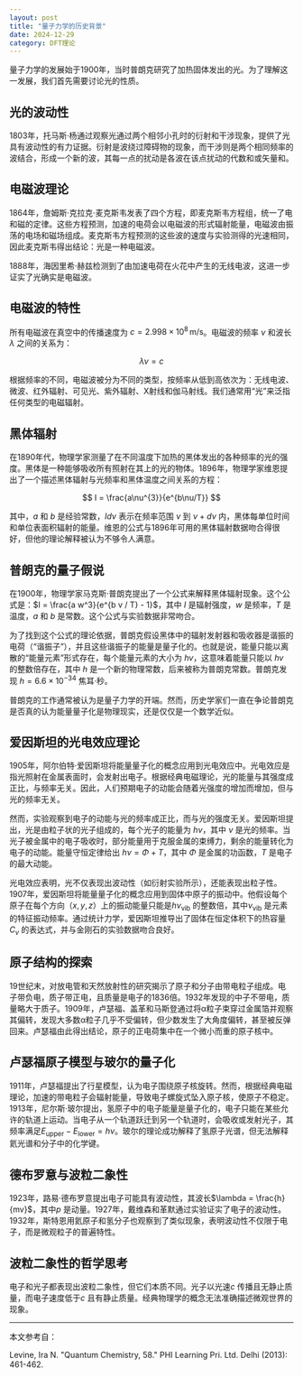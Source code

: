 ```yaml
---
layout: post
title: "量子力学的历史背景"
date: 2024-12-29
category: DFT理论
---
```


量子力学的发展始于1900年，当时普朗克研究了加热固体发出的光。为了理解这一发展，我们首先需要讨论光的性质。

## 光的波动性

1803年，托马斯·杨通过观察光通过两个相邻小孔时的衍射和干涉现象，提供了光具有波动性的有力证据。衍射是波绕过障碍物的现象，而干涉则是两个相同频率的波结合，形成一个新的波，其每一点的扰动是各波在该点扰动的代数和或矢量和。

## 电磁波理论

1864年，詹姆斯·克拉克·麦克斯韦发表了四个方程，即麦克斯韦方程组，统一了电和磁的定律。这些方程预测，加速的电荷会以电磁波的形式辐射能量，电磁波由振荡的电场和磁场组成。麦克斯韦方程预测的这些波的速度与实验测得的光速相同，因此麦克斯韦得出结论：光是一种电磁波。

1888年，海因里希·赫兹检测到了由加速电荷在火花中产生的无线电波，这进一步证实了光确实是电磁波。

## 电磁波的特性

所有电磁波在真空中的传播速度为 $c = 2.998 \times 10^8 \, \text{m/s}$。电磁波的频率 $\nu$ 和波长 $\lambda$ 之间的关系为：

$$
\lambda \nu = c
$$

根据频率的不同，电磁波被分为不同的类型，按频率从低到高依次为：无线电波、微波、红外辐射、可见光、紫外辐射、X射线和伽马射线。我们通常用“光”来泛指任何类型的电磁辐射。

## 黑体辐射

在1890年代，物理学家测量了在不同温度下加热的黑体发出的各种频率的光的强度。黑体是一种能够吸收所有照射在其上的光的物体。1896年，物理学家维恩提出了一个描述黑体辐射与光频率和黑体温度之间关系的方程：

$$
I = \frac{a\nu^{3}}{e^{b\nu/T}}
$$

其中，$a$ 和 $b$ 是经验常数，$Id\nu$ 表示在频率范围 $\nu$ 到 $\nu + d\nu$ 内，黑体每单位时间和单位表面积辐射的能量。维恩的公式与1896年可用的黑体辐射数据吻合得很好，但他的理论解释被认为不够令人满意。


## 普朗克的量子假说

在1900年，物理学家马克斯·普朗克提出了一个公式来解释黑体辐射现象。这个公式是：$I = \frac{a w^3}{e^{b v / T} - 1}$，其中 $I$ 是辐射强度，$w$ 是频率，$T$ 是温度，$a$ 和 $b$ 是常数。这个公式与实验数据非常吻合。

为了找到这个公式的理论依据，普朗克假设黑体中的辐射发射器和吸收器是谐振的电荷（“谐振子”），并且这些谐振子的能量是量子化的。也就是说，能量只能以离散的“能量元素”形式存在，每个能量元素的大小为 $h v$，这意味着能量只能以 $h v$ 的整数倍存在，其中 $h$ 是一个新的物理常数，后来被称为普朗克常数。普朗克发现 $h = 6.6 \times 10^{-34}$ 焦耳·秒。

普朗克的工作通常被认为是量子力学的开端。然而，历史学家们一直在争论普朗克是否真的认为能量量子化是物理现实，还是仅仅是一个数学近似。

## 爱因斯坦的光电效应理论

1905年，阿尔伯特·爱因斯坦将能量量子化的概念应用到光电效应中。光电效应是指光照射在金属表面时，会发射出电子。根据经典电磁理论，光的能量与其强度成正比，与频率无关。因此，人们预期电子的动能会随着光强度的增加而增加，但与光的频率无关。

然而，实验观察到电子的动能与光的频率成正比，而与光的强度无关。爱因斯坦提出，光是由粒子状的光子组成的，每个光子的能量为 $h \nu$，其中 $\nu$ 是光的频率。当光子被金属中的电子吸收时，部分能量用于克服金属的束缚力，剩余的能量转化为电子的动能。能量守恒定律给出 $h \nu = \Phi + T$，其中 $\Phi$ 是金属的功函数，$T$ 是电子的最大动能。

光电效应表明，光不仅表现出波动性（如衍射实验所示），还能表现出粒子性。1907年，爱因斯坦将能量量子化的概念应用到固体中原子的振动中。他假设每个原子在每个方向（$x, y, z$）上的振动能量只能是$h \nu_{\text{vib}}$ 的整数倍，其中$\nu_{\text{vib}}$ 是元素的特征振动频率。通过统计力学，爱因斯坦推导出了固体在恒定体积下的热容量$C_v$ 的表达式，并与金刚石的实验数据吻合良好。

## 原子结构的探索

19世纪末，对放电管和天然放射性的研究揭示了原子和分子由带电粒子组成。电子带负电，质子带正电，且质量是电子的1836倍。1932年发现的中子不带电，质量略大于质子。1909年，卢瑟福、盖革和马斯登通过将α粒子束穿过金属箔并观察其偏转，发现大多数α粒子几乎不受偏转，但少数发生了大角度偏转，甚至被反弹回来。卢瑟福由此得出结论，原子的正电荷集中在一个微小而重的原子核中。

## 卢瑟福原子模型与玻尔的量子化

1911年，卢瑟福提出了行星模型，认为电子围绕原子核旋转。然而，根据经典电磁理论，加速的带电粒子会辐射能量，导致电子螺旋式坠入原子核，使原子不稳定。1913年，尼尔斯·玻尔提出，氢原子中的电子能量是量子化的，电子只能在某些允许的轨道上运动。当电子从一个轨道跃迁到另一个轨道时，会吸收或发射光子，其频率满足$E_{\text{upper}} - E_{\text{lower}} = h \nu$。玻尔的理论成功解释了氢原子光谱，但无法解释氦光谱和分子中的化学键。

## 德布罗意与波粒二象性

1923年，路易·德布罗意提出电子可能具有波动性，其波长$\lambda = \frac{h}{mv}$，其中$p$ 是动量。1927年，戴维森和革默通过实验证实了电子的波动性。1932年，斯特恩用氦原子和氢分子也观察到了类似现象，表明波动性不仅限于电子，而是微观粒子的普遍特性。

## 波粒二象性的哲学思考

电子和光子都表现出波粒二象性，但它们本质不同。光子以光速$c$ 传播且无静止质量，而电子速度低于$c$ 且有静止质量。经典物理学的概念无法准确描述微观世界的现象。


---
本文参考自：

Levine, Ira N. "Quantum Chemistry, 58." PHI Learning Pri. Ltd. Delhi (2013): 461-462.